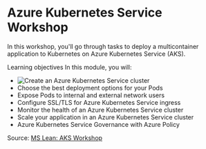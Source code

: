 # Azure Kubernetes Service Workshop

In this workshop, you'll go through tasks to deploy a multicontainer application to Kubernetes on Azure Kubernetes Service (AKS).

Learning objectives
In this module, you will:

* ![Create an Azure Kubernetes Service cluster](./lab-1-Create-AKSCluster)
* Choose the best deployment options for your Pods
* Expose Pods to internal and external network users
* Configure SSL/TLS for Azure Kubernetes Service ingress
* Monitor the health of an Azure Kubernetes Service cluster
* Scale your application in an Azure Kubernetes Service cluster
* Azure Kubernetes Service Governance with Azure Policy

Source: [MS Lean: AKS Workshop](https://aksworkshop.io/)
